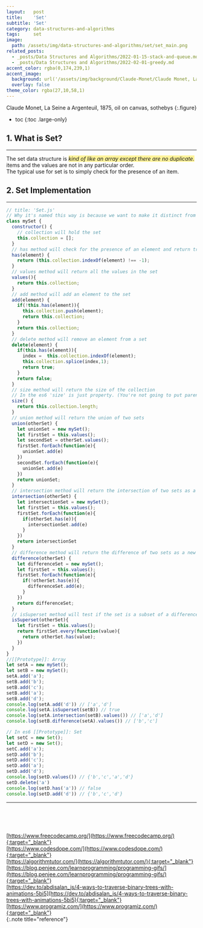 ```yaml
---
layout:   post
title:    'Set'
subtitle: 'Set'
category: data-structures-and-algorithms
tags:     set
image: 
  path: /assets/img/data-structures-and-algorithms/set/set_main.png
related_posts:
  - _posts/Data Structures and Algorithms/2022-01-15-stack-and-queue.md
  - _posts/Data Structures and Algorithms/2022-02-01-greedy.md
accent_color: rgba(0,174,239,1)
accent_image: 
  background: url('/assets/img/background/Claude-Monet/Claude Monet, La Seine a Argenteuil, 1875, oil on canvas, sothebys.png') center/cover 
  overlay: false
theme_color: rgba(27,10,58,1)
---
```

Claude Monet, La Seine a Argenteuil, 1875, oil on canvas, sothebys
{:.figure}

* toc
{:toc .large-only}

## 1. What is Set?
---

The set data structure is <span style='background-color: #FFF39B'>*kind of like an array except there are no duplicate.*</span>
 items and the values are not in any particular order. <br>
The typical use for set is to simply check for the presence of an item.
<br>

## 2. Set Implementation
---

```js
// title: 'Set.js'
// Why it's named this way is because we want to make it distinct from the es5.
class mySet {
  constructor() {
    // collection will hold the set
    this.collection = [];
  }
  // has method will check for the presence of an element and return true or false 
  has(element) {
    return (this.collection.indexOf(element) !== -1);
  }
  // values method will return all the values in the set
  values(){
    return this.collection;
  }
  // add method will add an element to the set
  add(element) {
    if(!this.has(element)){
      this.collection.push(element);
      return this.collection;
    }
    return this.collection;
  }
  // delete method will remove an element from a set
  delete(element) {
    if(this.has(element)){
      index =  this.collection.indexOf(element);
      this.collection.splice(index,1);
      return true;
    }
    return false;
  }
  // size method will return the size of the collection
  // In the es6 'size' is just property. (You're not going to put parenthesis at after the the method)
  size() {
    return this.collection.length;
  }
  // union method will return the union of two sets
  union(otherSet) {
    let unionSet = new mySet();
    let firstSet = this.values();
    let secondSet = otherSet.values();
    firstSet.forEach(function(e){
      unionSet.add(e)
    })
    secondSet.forEach(function(e){
      unionSet.add(e)
    })
    return unionSet;
  }
  // intersection method will return the intersection of two sets as a new set
  intersection(otherSet) {
    let intersectionSet = new mySet();
    let firstSet = this.values();
    firstSet.forEach(function(e){
      if(otherSet.has(e)){
        intersectionSet.add(e)
      }
    })
    return intersectionSet
  }
  // difference method will return the difference of two sets as a new set
  difference(otherSet) {
    let differenceSet = new mySet();
    let firstSet = this.values();
    firstSet.forEach(function(e){
      if(!otherSet.has(e)){
        differenceSet.add(e);
      }
    })
    return differenceSet;
  }
  // isSuperset method will test if the set is a subset of a difference set
  isSuperset(otherSet){
    let firstSet = this.values();
    return firstSet.every(function(value){
      return otherSet.has(value);
    })
  }
}
//[[Prototype]]: Array
let setA = new mySet();
let setB = new mySet();
setA.add('a');
setB.add('b');
setB.add('c');
setB.add('a');
setB.add('d');
console.log(setA.add('d')) // ['a','d']
console.log(setA.isSuperset(setB)) // true
console.log(setA.intersection(setB).values()) // ['a','d']
console.log(setB.difference(setA).values()) // ['b','c']

// In es6 [[Prototype]]: Set
let setC = new Set();
let setD = new Set();
setC.add('a');
setD.add('b');
setD.add('c');
setD.add('a');
setD.add('d');
console.log(setD.values()) // {'b','c','a','d'}
setD.delete('a') 
console.log(setD.has('a')) // false
console.log(setD.add('d')) // {'b','c','d'}
```
---
<br/>
<br/>
<br/>



<!-- Next to [Fundamentals of Algorithms](2022-02-19-fundamentals-of-algorithms.md){:.heading.flip-title}
{:.read-more} 
<br> -->

[https://www.freecodecamp.org/](https://www.freecodecamp.org/){:target="_blank"}<br>
[https://www.codesdope.com/](https://www.codesdope.com/){:target="_blank"}<br>
[https://algorithmtutor.com/](https://algorithmtutor.com/){:target="_blank"}<br>
[https://blog.penjee.com/learnprogramming/programming-gifs/](https://blog.penjee.com/learnprogramming/programming-gifs/){:target="_blank"}<br>
[https://dev.to/abdisalan_js/4-ways-to-traverse-binary-trees-with-animations-5bi5](https://dev.to/abdisalan_js/4-ways-to-traverse-binary-trees-with-animations-5bi5){:target="_blank"}<br>
[https://www.programiz.com/](https://www.programiz.com/){:target="_blank"}<br>
{:.note title="reference"}
